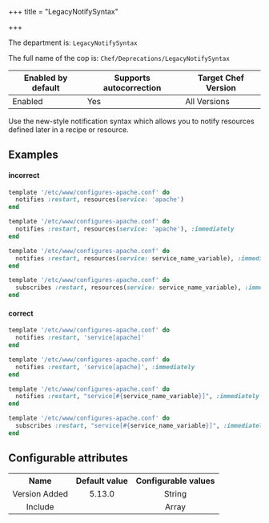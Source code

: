+++
title = "LegacyNotifySyntax"

+++

<!-- This content is automatically generated. See https://github.com/chef/chef-web-docs/blob/main/generated/README.md -->

The department is: `LegacyNotifySyntax`

The full name of the cop is: `Chef/Deprecations/LegacyNotifySyntax`

| Enabled by default | Supports autocorrection | Target Chef Version |
| --- | --- | --- |
| Enabled | Yes | All Versions |

Use the new-style notification syntax which allows you to notify resources defined later in a recipe or resource.

## Examples


#### incorrect

```ruby
template '/etc/www/configures-apache.conf' do
  notifies :restart, resources(service: 'apache')
end

template '/etc/www/configures-apache.conf' do
  notifies :restart, resources(service: 'apache'), :immediately
end

template '/etc/www/configures-apache.conf' do
  notifies :restart, resources(service: service_name_variable), :immediately
end

template '/etc/www/configures-apache.conf' do
  subscribes :restart, resources(service: service_name_variable), :immediately
end
```

#### correct

```ruby
template '/etc/www/configures-apache.conf' do
  notifies :restart, 'service[apache]'
end

template '/etc/www/configures-apache.conf' do
  notifies :restart, 'service[apache]', :immediately
end

template '/etc/www/configures-apache.conf' do
  notifies :restart, "service[#{service_name_variable}]", :immediately
end

template '/etc/www/configures-apache.conf' do
  subscribes :restart, "service[#{service_name_variable}]", :immediately
end
```

## Configurable attributes

<table>
<tbody><tr>
<th>Name</th>
<th>Default value</th>
<th>Configurable values</th>
</tr>
<tr>
<td style="text-align:center">Version Added</td>
<td style="text-align:center">5.13.0</td>
<td style="text-align:center">String</td>
</tr>
<tr><td style="text-align:center">Include</td>
<td style="text-align:center"><ul>
</ul>
</td>
<td style="text-align:center">Array</td>
</tr></tbody></table>
